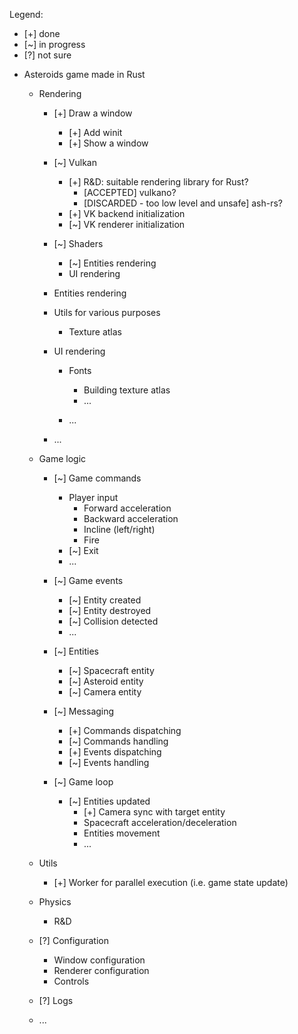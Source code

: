 Legend:

* [+] done
* [~] in progress
* [?] not sure

- Asteroids game made in Rust

    - Rendering

        - [+] Draw a window
            - [+] Add winit
            - [+] Show a window

        - [~] Vulkan
            - [+] R&D: suitable rendering library for Rust?
                - [ACCEPTED] vulkano?
                - [DISCARDED - too low level and unsafe] ash-rs? 
            - [+] VK backend initialization
            - [~] VK renderer initialization

        - [~] Shaders
            - [~] Entities rendering
            - UI rendering

        - Entities rendering

        - Utils for various purposes
            - Texture atlas
            
        - UI rendering

            - Fonts
                - Building texture atlas
                - ...

            - ...

        - ...

    - Game logic

        - [~] Game commands
            - Player input
                - Forward acceleration
                - Backward acceleration
                - Incline (left/right)
                - Fire
            - [~] Exit
            - ...

        - [~] Game events
            - [~] Entity created
            - [~] Entity destroyed
            - [~] Collision detected
            - ...

        - [~] Entities
            - [~] Spacecraft entity
            - [~] Asteroid entity
            - [~] Camera entity

        - [~] Messaging
            - [+] Commands dispatching
            - [~] Commands handling
            - [+] Events dispatching
            - [~] Events handling

        - [~] Game loop
            - [~] Entities updated
                - [+] Camera sync with target entity
                - Spacecraft acceleration/deceleration
                - Entities movement
                - ...

    - Utils
        - [+] Worker for parallel execution (i.e. game state update)

    - Physics
        - R&D

    - [?] Configuration
        - Window configuration
        - Renderer configuration
        - Controls

    - [?] Logs

    - ...
